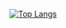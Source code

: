 [![Top Langs](https://github-readme-stats-sigma-ebon.vercel.app/api/top-langs?username=sj-h4&size_weight=0.5&count_weight=0.5&hide=javascript,html,css)](https://github.com/anuraghazra/github-readme-stats)
